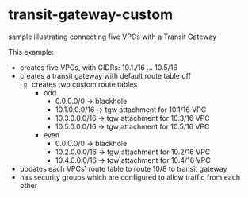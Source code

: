 # transit-gateway-custom

sample illustrating connecting five VPCs with a Transit Gateway

This example:
- creates five VPCs, with CIDRs: 10.1./16 ... 10.5/16
- creates a transit gateway with default route table off
    - creates two custom route tables
        - odd
            - 0.0.0.0/0 -> blackhole
            - 10.1.0.0.0/16 -> tgw attachment for 10.1/16 VPC
            - 10.3.0.0.0/16 -> tgw attachment for 10.3/16 VPC
            - 10.5.0.0.0/16 -> tgw attachment for 10.5/16 VPC
        - even
            - 0.0.0.0/0 -> blackhole
            - 10.2.0.0.0/16 -> tgw attachment for 10.2/16 VPC
            - 10.4.0.0.0/16 -> tgw attachment for 10.4/16 VPC
- updates each VPCs' route table to route 10/8 to transit gateway
- has security groups which are configured to allow traffic from each other
